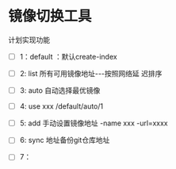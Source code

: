 # 镜像切换工具

计划实现功能



- [ ]    1：default ：默认create-index

- [ ]    2:   list 所有可用镜像地址---按照网络延
迟排序

- [ ] 3:   auto 自动选择最优镜像

- [ ] 4:   use xxx /default/auto/1

- [ ]  5:   add  手动设置镜像地址
        -name  xxx  -url=xxxx

- [ ]  6:   sync 地址备份git仓库地址

- [ ]  7：
